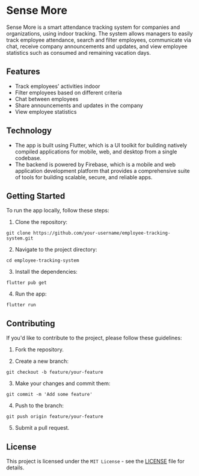 # Sense More

Sense More is a smart attendance tracking system for companies and organizations, using indoor tracking. The system allows managers to easily track employee attendance, search and filter employees, communicate via chat, receive company announcements and updates, and view employee statistics such as consumed and remaining vacation days.


## Features

- Track employees' activities indoor
- Filter employees based on different criteria
- Chat between employees
- Share announcements and updates in the company
- View employee statistics

## Technology

- The app is built using Flutter, which is a UI toolkit for building natively compiled applications for mobile, web, and desktop from a single codebase.
- The backend is powered by Firebase, which is a mobile and web application development platform that provides a comprehensive suite of tools for building scalable, secure, and reliable apps.

## Getting Started

To run the app locally, follow these steps:

1. Clone the repository:
   
```git clone https://github.com/your-username/employee-tracking-system.git```


2. Navigate to the project directory:

```cd employee-tracking-system```


3. Install the dependencies:

```flutter pub get```

4. Run the app:

```flutter run```


## Contributing

If you'd like to contribute to the project, please follow these guidelines:

1. Fork the repository.

2. Create a new branch:

```git checkout -b feature/your-feature```

3. Make your changes and commit them:

```git commit -m 'Add some feature'```

4. Push to the branch:

```git push origin feature/your-feature```


5. Submit a pull request.

## License

This project is licensed under the `MIT License` - see the [LICENSE](LICENSE) file for details.
